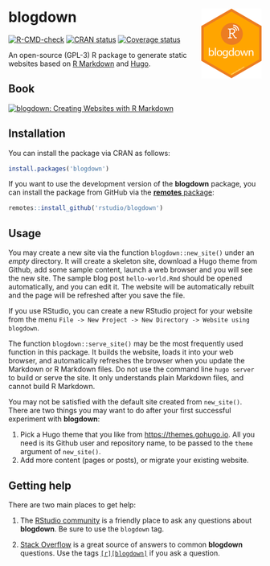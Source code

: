 # blogdown <a href='https://pkgs.rstudio.com/blogdown'><img src='man/figures/logo.png' align="right" height="139" /></a>

<!-- badges: start -->
[![R-CMD-check](https://github.com/rstudio/blogdown/workflows/R-CMD-check/badge.svg)](https://github.com/rstudio/blogdown/actions)
[![CRAN status](https://www.r-pkg.org/badges/version/blogdown)](https://CRAN.R-project.org/package=blogdown)
[![Coverage status](https://codecov.io/gh/rstudio/blogdown/branch/master/graph/badge.svg)](https://codecov.io/github/rstudio/blogdown?branch=master)
<!-- badges: end -->

An open-source (GPL-3) R package to generate static websites based on [R Markdown](https://rmarkdown.rstudio.com) and [Hugo](https://gohugo.io). 

## Book

<a href="https://bookdown.org/yihui/blogdown/"><img src="https://bookdown.org/yihui/blogdown/images/cover.png" alt = "blogdown: Creating Websites with R Markdown" height="400"></a>

## Installation

You can install the package via CRAN as follows:

```r
install.packages('blogdown')
```

If you want to use the development version of the **blogdown** package, you can install the package from GitHub via the [**remotes** package](https://remotes.r-lib.org):

```r
remotes::install_github('rstudio/blogdown')
```
## Usage

You may create a new site via the function `blogdown::new_site()` under an _empty_ directory. It will create a skeleton site, download a Hugo theme from Github,  add some sample content, launch a web browser and you will see the new site. The sample blog post `hello-world.Rmd` should be opened automatically, and you can edit it. The website will be automatically rebuilt and the page will be refreshed after you save the file.

If you use RStudio, you can create a new RStudio project for your website from the menu `File -> New Project -> New Directory -> Website using blogdown`.

The function `blogdown::serve_site()` may be the most frequently used function in this package. It builds the website, loads it into your web browser, and automatically refreshes the browser when you update the Markdown or R Markdown files. Do not use the command line `hugo server` to build or serve the site. It only understands plain Markdown files, and cannot build R Markdown.

You may not be satisfied with the default site created from `new_site()`. There are two things you may want to do after your first successful experiment with **blogdown**:

1. Pick a Hugo theme that you like from https://themes.gohugo.io. All you need is its Github user and repository name, to be passed to the `theme` argument of `new_site()`.
2. Add more content (pages or posts), or migrate your existing website.

## Getting help

There are two main places to get help:

1. The [RStudio community](https://community.rstudio.com/tags/c/R-Markdown/10/blogdown) is a friendly place to ask any questions about **blogdown**. Be sure to use the `blogdown` tag.

1. [Stack Overflow](https://stackoverflow.com/questions/tagged/blogdown) is a great source of answers to common **blogdown** questions. Use the tags [`[r][blogdown]`](https://stackoverflow.com/questions/tagged/blogdown+r) if you ask a question.

